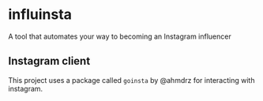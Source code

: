 # influinsta
A tool that automates your way to becoming an Instagram influencer  

## Instagram client
This project uses a package called `goinsta` by @ahmdrz for interacting with instagram.